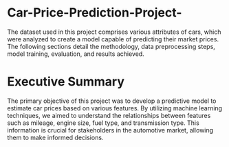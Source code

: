 # Car-Price-Prediction-Project-
The dataset used in this project comprises various attributes of cars, which were analyzed to create a model capable of predicting their market prices. The following sections detail the methodology, data preprocessing steps, model training, evaluation, and results achieved.
# Executive Summary
The primary objective of this project was to develop a predictive model to estimate car prices based on various features. By utilizing machine learning techniques, we aimed to understand the relationships between features such as mileage, engine size, fuel type, and transmission type. This information is crucial for stakeholders in the automotive market, allowing them to make informed decisions.
